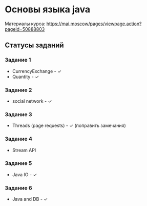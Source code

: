 # Основы языка java
Материалы курса: https://mai.moscow/pages/viewpage.action?pageId=50888803

## Статусы заданий
### Задание 1
- CurrencyExchange - ✓
- Quantity - ✓
### Задание 2
- social network - ✓
### Задание 3
- Threads (page requests) - ✓ (поправить замечания)
### Задание 4
- Stream API
### Задание 5
- Java IO - ✓
### Задание 6
- Java and DB - ✓
